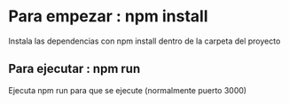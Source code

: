 # Para empezar : npm install

Instala las dependencias con npm install dentro de la carpeta del proyecto

## Para ejecutar : npm run 

Ejecuta npm run para que se ejecute (normalmente puerto 3000)